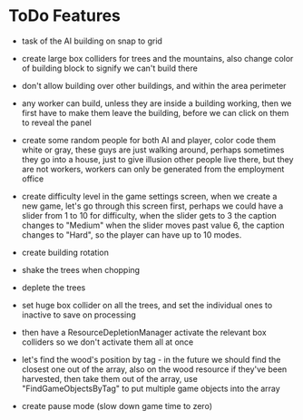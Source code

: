 # ToDo Features

* task of the AI building on snap to grid

* create large box colliders for trees and the mountains, also change color of building block to signify we can't build there

* don't allow building over other buildings, and within the area perimeter

* any worker can build, unless they are inside a building working, then we first have to make them leave the building, before we can click on them to reveal the panel

* create some random people for both AI and player, color code them white or gray, these guys are just walking around, perhaps sometimes they go into a house, just to give illusion other people live there, but they are not workers, workers can only be generated from the employment office

* create difficulty level in the game settings screen, when we create a new game, let's go through this screen first, perhaps we could have a slider from 1 to 10 for difficulty, when the slider gets to 3 the caption changes to "Medium" when the slider moves past value 6, the caption changes to "Hard", so the player can have up to 10 modes. 

* create building rotation

* shake the trees when chopping

* deplete the trees

* set huge box collider on all the trees, and set the individual ones to inactive to save on processing

* then have a ResourceDepletionManager activate the relevant box colliders so we don't activate them all at once

* let's find the wood's position by tag - in the future we should find the closest one out of the array, also on the wood resource if they've been harvested, then take them out of the array, use "FindGameObjectsByTag" to put multiple game objects into the array

* create pause mode (slow down game time to zero)
